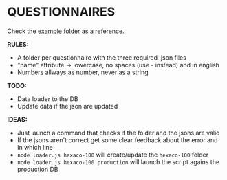 QUESTIONNAIRES
======

Check the [example folder](https://github.com/saiki-gg/questionnaires/tree/master/example) as a reference.

**RULES:**

- A folder per questionnaire with the three required .json files
- "name" attribute -> lowercase, no spaces (use - instead) and in english
- Numbers allways as number, never as a string

**TODO:**
- Data loader to the DB
- Update data if the json are updated

**IDEAS:**
- Just launch a command that checks if the folder and the jsons are valid
- If the jsons aren't correct get some clear feedback about the error and in which line
- `node loader.js hexaco-100` will create/update the `hexaco-100` folder
- `node loader.js hexaco-100 production` will launch the script agains the production DB


